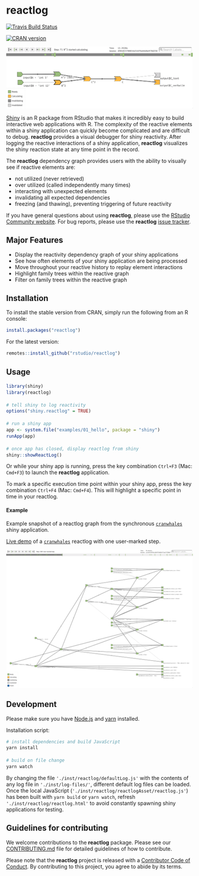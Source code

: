 # reactlog

[![Travis Build Status](https://travis-ci.org/rstudio/reactlog.svg?branch=master)](https://travis-ci.org/rstudio/reactlog)
<!-- [![Coverage status](https://codecov.io/gh/rstudio/reactlog/branch/master/graph/badge.svg)](https://codecov.io/github/rstudio/reactlog?branch=master) -->
[![CRAN version](http://www.r-pkg.org/badges/version/reactlog)](https://cran.r-project.org/package=reactlog)

![](man/figures/pythagoras.png)


[Shiny](http://shiny.rstudio.com/) is an R package from RStudio that makes it incredibly easy to build interactive web applications with R.  The complexity of the reactive elements within a shiny application can quickly become complicated and are difficult to debug.  **reactlog** provides a visual debugger for shiny reactivity.  After logging the reactive interactions of a shiny application, **reactlog** visualizes the shiny reaction state at any time point in the record.

The **reactlog** dependency graph provides users with the ability to visually see if reactive elements are:
* not utilized (never retrieved)
* over utilized (called independently many times)
* interacting with unexpected elements
* invalidating all expected dependencies
* freezing (and thawing), preventing triggering of future reactivity

<!-- For an introduction and examples, visit the [Shiny Dev Center](http://shiny.rstudio.com/). -->

If you have general questions about using **reactlog**, please use the [RStudio Community website](https://community.rstudio.com/c/shiny). For bug reports, please use the **reactlog** [issue tracker](https://github.com/rstudio/reactlog/issues).

## Major Features

* Display the reactivity dependency graph of your shiny applications
* See how often elements of your shiny application are being processed
* Move throughout your reactive history to replay element interactions
* Highlight family trees within the reactive graph
* Filter on family trees within the reactive graph

## Installation

To install the stable version from CRAN, simply run the following from an R console:

```r
install.packages("reactlog")
```

For the latest version:

```r
remotes::install_github("rstudio/reactlog")
```

## Usage


```r
library(shiny)
library(reactlog)

# tell shiny to log reactivity
options("shiny.reactlog" = TRUE)

# run a shiny app
app <- system.file("examples/01_hello", package = "shiny")
runApp(app)

# once app has closed, display reactlog from shiny
shiny::showReactLog()
```

Or while your shiny app is running, press the key combination `Ctrl+F3` (Mac: `Cmd+F3`) to launch the **reactlog** application.

To mark a specific execution time point within your shiny app, press the key combination `Ctrl+F4` (Mac: `Cmd+F4`). This will highlight a specific point in time in your reactlog.

#### Example

Example snapshot of a reactlog graph from the synchronous [`cranwhales`](https://github.com/rstudio/cranwhales) shiny application.

[Live demo](https://rstudio.github.io/reactlog/demo/reactlog.html) of a [`cranwhales`](https://github.com/rstudio/cranwhales) reactlog with one user-marked step.

[![](man/figures/example_cranwhales.png)](https://rstudio.github.io/reactlog/demo/reactlog.html)

## Development

Please make sure you have [Node.js](https://nodejs.org/en/) and [yarn](https://yarnpkg.com/en/docs/install) installed.

Installation script:

```bash
# install dependencies and build JavaScript
yarn install

# build on file change
yarn watch
```

By changing the file `'./inst/reactlog/defaultLog.js'` with the contents of any log file in `'./inst/log-files/'`, different default log files can be loaded.  Once the local JavaScript (`'./inst/reactlog/reactlogAsset/reactlog.js'`) has been built with `yarn build` or `yarn watch`, refresh `'./inst/reactlog/reactlog.html'` to avoid constantly spawning shiny applications for testing.


## Guidelines for contributing

We welcome contributions to the **reactlog** package. Please see our [CONTRIBUTING.md](.github/CONTRIBUTING.md) file for detailed guidelines of how to contribute.

Please note that the **reactlog** project is released with a [Contributor Code of Conduct](.github/CODE_OF_CONDUCT.md). By contributing to this project, you agree to abide by its terms.
